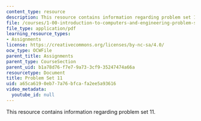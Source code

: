 ```yaml
---
content_type: resource
description: This resource contains information regarding problem set 11.
file: /courses/1-00-introduction-to-computers-and-engineering-problem-solving-spring-2012/a65ca6190eb77a76bfcafa2ee5a93616_MIT1_00S12_PS_11.pdf
file_type: application/pdf
learning_resource_types:
- Assignments
license: https://creativecommons.org/licenses/by-nc-sa/4.0/
ocw_type: OCWFile
parent_title: Assignments
parent_type: CourseSection
parent_uid: b1a78d76-f7e7-9a73-3cf9-35247474a66a
resourcetype: Document
title: Problem Set 11
uid: a65ca619-0eb7-7a76-bfca-fa2ee5a93616
video_metadata:
  youtube_id: null
---
```

This resource contains information regarding problem set 11.